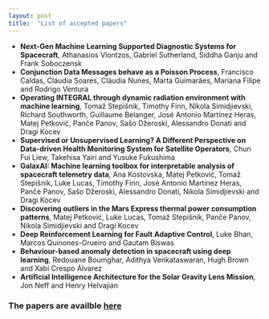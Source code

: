 ```yaml
---
layout: post
title:  "List of accepted papers"
---
```



- **Next-Gen Machine Learning Supported Diagnostic Systems for Spacecraft**, Athanasios Vlontzos, Gabriel Sutherland, Siddha Ganju and Frank Soboczensk
- **Conjunction Data Messages behave as a Poisson Process**, Francisco Caldas, Cláudia Soares, Cláudia Nunes, Marta Guimarães, Mariana Filipe and Rodrigo Ventura
- **Operating INTEGRAL through dynamic radiation environment with machine learning**, Tomaž Stepišnik, Timothy Finn, Nikola Simidjievski, Richard Southworth, Guillaume Belanger, José Antonio Martínez Heras, Matej Petković, Panče Panov, Sašo Džeroski, Alessandro Donati and Dragi Kocev
- **Supervised or Unsupervised Learning? A Different Perspective on Data-driven Health Monitoring System for Satellite Operators**, Chun Fui Liew, Takehisa Yairi and Yusuke Fukushima
- **GalaxAI: Machine learning toolbox for interpretable analysis of spacecraft telemetry data**, Ana Kostovska, Matej Petković, Tomaž Stepišnik, Luke Lucas, Timothy Finn, José Antonio Martínez Heras, Panče Panov, Sašo Džeroski, Alessandro Donati, Nikola Simidjievski and Dragi Kocev
- **Discovering outliers in the Mars Express thermal power consumption patterns**, Matej Petković, Luke Lucas, Tomaž Stepišnik, Panče Panov, Nikola Simidjievski and Dragi Kocev
- **Deep Reinforcement Learning for Fault Adaptive Control**, Luke Bhan, Marcos Quinones-Grueiro and Gautam Biswas
- **Behaviour-based anomaly detection in spacecraft using deep learning**, Redouane Boumghar, Adithya Venkataswaran, Hugh Brown and Xabi Crespo Álvarez
- **Artificial Intelligence Architecture for the Solar Gravity Lens Mission**, Jon Neff and Henry Helvajian


### The papers are availble [here](https://drive.google.com/drive/folders/1AUwPZOYw6zuyX0dKr0flqMmEMjcI6Zm4?usp=sharing)

